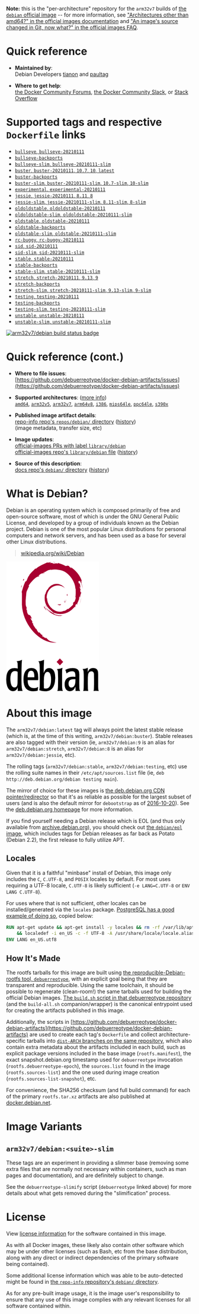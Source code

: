 <!--

********************************************************************************

WARNING:

    DO NOT EDIT "debian/README.md"

    IT IS AUTO-GENERATED

    (from the other files in "debian/" combined with a set of templates)

********************************************************************************

-->

**Note:** this is the "per-architecture" repository for the `arm32v7` builds of [the `debian` official image](https://hub.docker.com/_/debian) -- for more information, see ["Architectures other than amd64?" in the official images documentation](https://github.com/docker-library/official-images#architectures-other-than-amd64) and ["An image's source changed in Git, now what?" in the official images FAQ](https://github.com/docker-library/faq#an-images-source-changed-in-git-now-what).

# Quick reference

-	**Maintained by**:  
	Debian Developers [tianon](https://qa.debian.org/developer.php?login=tianon) and [paultag](https://qa.debian.org/developer.php?login=paultag)

-	**Where to get help**:  
	[the Docker Community Forums](https://forums.docker.com/), [the Docker Community Slack](https://dockr.ly/slack), or [Stack Overflow](https://stackoverflow.com/search?tab=newest&q=docker)

# Supported tags and respective `Dockerfile` links

-	[`bullseye`, `bullseye-20210111`](https://github.com/debuerreotype/docker-debian-artifacts/blob/8e1f119d31a87f07fb5a20390fbfd645e6008e68/bullseye/Dockerfile)
-	[`bullseye-backports`](https://github.com/debuerreotype/docker-debian-artifacts/blob/8e1f119d31a87f07fb5a20390fbfd645e6008e68/bullseye/backports/Dockerfile)
-	[`bullseye-slim`, `bullseye-20210111-slim`](https://github.com/debuerreotype/docker-debian-artifacts/blob/8e1f119d31a87f07fb5a20390fbfd645e6008e68/bullseye/slim/Dockerfile)
-	[`buster`, `buster-20210111`, `10.7`, `10`, `latest`](https://github.com/debuerreotype/docker-debian-artifacts/blob/8e1f119d31a87f07fb5a20390fbfd645e6008e68/buster/Dockerfile)
-	[`buster-backports`](https://github.com/debuerreotype/docker-debian-artifacts/blob/8e1f119d31a87f07fb5a20390fbfd645e6008e68/buster/backports/Dockerfile)
-	[`buster-slim`, `buster-20210111-slim`, `10.7-slim`, `10-slim`](https://github.com/debuerreotype/docker-debian-artifacts/blob/8e1f119d31a87f07fb5a20390fbfd645e6008e68/buster/slim/Dockerfile)
-	[`experimental`, `experimental-20210111`](https://github.com/debuerreotype/docker-debian-artifacts/blob/8e1f119d31a87f07fb5a20390fbfd645e6008e68/experimental/Dockerfile)
-	[`jessie`, `jessie-20210111`, `8.11`, `8`](https://github.com/debuerreotype/docker-debian-artifacts/blob/8e1f119d31a87f07fb5a20390fbfd645e6008e68/jessie/Dockerfile)
-	[`jessie-slim`, `jessie-20210111-slim`, `8.11-slim`, `8-slim`](https://github.com/debuerreotype/docker-debian-artifacts/blob/8e1f119d31a87f07fb5a20390fbfd645e6008e68/jessie/slim/Dockerfile)
-	[`oldoldstable`, `oldoldstable-20210111`](https://github.com/debuerreotype/docker-debian-artifacts/blob/8e1f119d31a87f07fb5a20390fbfd645e6008e68/oldoldstable/Dockerfile)
-	[`oldoldstable-slim`, `oldoldstable-20210111-slim`](https://github.com/debuerreotype/docker-debian-artifacts/blob/8e1f119d31a87f07fb5a20390fbfd645e6008e68/oldoldstable/slim/Dockerfile)
-	[`oldstable`, `oldstable-20210111`](https://github.com/debuerreotype/docker-debian-artifacts/blob/8e1f119d31a87f07fb5a20390fbfd645e6008e68/oldstable/Dockerfile)
-	[`oldstable-backports`](https://github.com/debuerreotype/docker-debian-artifacts/blob/8e1f119d31a87f07fb5a20390fbfd645e6008e68/oldstable/backports/Dockerfile)
-	[`oldstable-slim`, `oldstable-20210111-slim`](https://github.com/debuerreotype/docker-debian-artifacts/blob/8e1f119d31a87f07fb5a20390fbfd645e6008e68/oldstable/slim/Dockerfile)
-	[`rc-buggy`, `rc-buggy-20210111`](https://github.com/debuerreotype/docker-debian-artifacts/blob/8e1f119d31a87f07fb5a20390fbfd645e6008e68/rc-buggy/Dockerfile)
-	[`sid`, `sid-20210111`](https://github.com/debuerreotype/docker-debian-artifacts/blob/8e1f119d31a87f07fb5a20390fbfd645e6008e68/sid/Dockerfile)
-	[`sid-slim`, `sid-20210111-slim`](https://github.com/debuerreotype/docker-debian-artifacts/blob/8e1f119d31a87f07fb5a20390fbfd645e6008e68/sid/slim/Dockerfile)
-	[`stable`, `stable-20210111`](https://github.com/debuerreotype/docker-debian-artifacts/blob/8e1f119d31a87f07fb5a20390fbfd645e6008e68/stable/Dockerfile)
-	[`stable-backports`](https://github.com/debuerreotype/docker-debian-artifacts/blob/8e1f119d31a87f07fb5a20390fbfd645e6008e68/stable/backports/Dockerfile)
-	[`stable-slim`, `stable-20210111-slim`](https://github.com/debuerreotype/docker-debian-artifacts/blob/8e1f119d31a87f07fb5a20390fbfd645e6008e68/stable/slim/Dockerfile)
-	[`stretch`, `stretch-20210111`, `9.13`, `9`](https://github.com/debuerreotype/docker-debian-artifacts/blob/8e1f119d31a87f07fb5a20390fbfd645e6008e68/stretch/Dockerfile)
-	[`stretch-backports`](https://github.com/debuerreotype/docker-debian-artifacts/blob/8e1f119d31a87f07fb5a20390fbfd645e6008e68/stretch/backports/Dockerfile)
-	[`stretch-slim`, `stretch-20210111-slim`, `9.13-slim`, `9-slim`](https://github.com/debuerreotype/docker-debian-artifacts/blob/8e1f119d31a87f07fb5a20390fbfd645e6008e68/stretch/slim/Dockerfile)
-	[`testing`, `testing-20210111`](https://github.com/debuerreotype/docker-debian-artifacts/blob/8e1f119d31a87f07fb5a20390fbfd645e6008e68/testing/Dockerfile)
-	[`testing-backports`](https://github.com/debuerreotype/docker-debian-artifacts/blob/8e1f119d31a87f07fb5a20390fbfd645e6008e68/testing/backports/Dockerfile)
-	[`testing-slim`, `testing-20210111-slim`](https://github.com/debuerreotype/docker-debian-artifacts/blob/8e1f119d31a87f07fb5a20390fbfd645e6008e68/testing/slim/Dockerfile)
-	[`unstable`, `unstable-20210111`](https://github.com/debuerreotype/docker-debian-artifacts/blob/8e1f119d31a87f07fb5a20390fbfd645e6008e68/unstable/Dockerfile)
-	[`unstable-slim`, `unstable-20210111-slim`](https://github.com/debuerreotype/docker-debian-artifacts/blob/8e1f119d31a87f07fb5a20390fbfd645e6008e68/unstable/slim/Dockerfile)

[![arm32v7/debian build status badge](https://img.shields.io/jenkins/s/https/doi-janky.infosiftr.net/job/multiarch/job/arm32v7/job/debian.svg?label=arm32v7/debian%20%20build%20job)](https://doi-janky.infosiftr.net/job/multiarch/job/arm32v7/job/debian/)

# Quick reference (cont.)

-	**Where to file issues**:  
	[https://github.com/debuerreotype/docker-debian-artifacts/issues](https://github.com/debuerreotype/docker-debian-artifacts/issues)

-	**Supported architectures**: ([more info](https://github.com/docker-library/official-images#architectures-other-than-amd64))  
	[`amd64`](https://hub.docker.com/r/amd64/debian/), [`arm32v5`](https://hub.docker.com/r/arm32v5/debian/), [`arm32v7`](https://hub.docker.com/r/arm32v7/debian/), [`arm64v8`](https://hub.docker.com/r/arm64v8/debian/), [`i386`](https://hub.docker.com/r/i386/debian/), [`mips64le`](https://hub.docker.com/r/mips64le/debian/), [`ppc64le`](https://hub.docker.com/r/ppc64le/debian/), [`s390x`](https://hub.docker.com/r/s390x/debian/)

-	**Published image artifact details**:  
	[repo-info repo's `repos/debian/` directory](https://github.com/docker-library/repo-info/blob/master/repos/debian) ([history](https://github.com/docker-library/repo-info/commits/master/repos/debian))  
	(image metadata, transfer size, etc)

-	**Image updates**:  
	[official-images PRs with label `library/debian`](https://github.com/docker-library/official-images/pulls?q=label%3Alibrary%2Fdebian)  
	[official-images repo's `library/debian` file](https://github.com/docker-library/official-images/blob/master/library/debian) ([history](https://github.com/docker-library/official-images/commits/master/library/debian))

-	**Source of this description**:  
	[docs repo's `debian/` directory](https://github.com/docker-library/docs/tree/master/debian) ([history](https://github.com/docker-library/docs/commits/master/debian))

# What is Debian?

Debian is an operating system which is composed primarily of free and open-source software, most of which is under the GNU General Public License, and developed by a group of individuals known as the Debian project. Debian is one of the most popular Linux distributions for personal computers and network servers, and has been used as a base for several other Linux distributions.

> [wikipedia.org/wiki/Debian](https://en.wikipedia.org/wiki/Debian)

![logo](https://raw.githubusercontent.com/docker-library/docs/b449be7df57e9ed9086bb5821bfb5d6cdc5d67a4/debian/logo.png)

# About this image

The `arm32v7/debian:latest` tag will always point the latest stable release (which is, at the time of this writing, `arm32v7/debian:buster`). Stable releases are also tagged with their version (ie, `arm32v7/debian:9` is an alias for `arm32v7/debian:stretch`, `arm32v7/debian:8` is an alias for `arm32v7/debian:jessie`, etc).

The rolling tags (`arm32v7/debian:stable`, `arm32v7/debian:testing`, etc) use the rolling suite names in their `/etc/apt/sources.list` file (ie, `deb http://deb.debian.org/debian testing main`).

The mirror of choice for these images is [the deb.debian.org CDN pointer/redirector](https://deb.debian.org) so that it's as reliable as possible for the largest subset of users (and is also the default mirror for `debootstrap` as of [2016-10-20](https://anonscm.debian.org/cgit/d-i/debootstrap.git/commit/?id=9e8bc60ad1ccf3a25ce7890526b70059f3e770de)). See the [deb.debian.org homepage](https://deb.debian.org) for more information.

If you find yourself needing a Debian release which is EOL (and thus only available from [archive.debian.org](http://archive.debian.org)), you should check out [the `debian/eol` image](https://hub.docker.com/r/debian/eol/), which includes tags for Debian releases as far back as Potato (Debian 2.2), the first release to fully utilize APT.

## Locales

Given that it is a faithful "minbase" install of Debian, this image only includes the `C`, `C.UTF-8`, and `POSIX` locales by default. For most uses requiring a UTF-8 locale, `C.UTF-8` is likely sufficient (`-e LANG=C.UTF-8` or `ENV LANG C.UTF-8`).

For uses where that is not sufficient, other locales can be installed/generated via the `locales` package. [PostgreSQL has a good example of doing so](https://github.com/docker-library/postgres/blob/69bc540ecfffecce72d49fa7e4a46680350037f9/9.6/Dockerfile#L21-L24), copied below:

```dockerfile
RUN apt-get update && apt-get install -y locales && rm -rf /var/lib/apt/lists/* \
	&& localedef -i en_US -c -f UTF-8 -A /usr/share/locale/locale.alias en_US.UTF-8
ENV LANG en_US.utf8
```

## How It's Made

The rootfs tarballs for this image are built using [the reproducible-Debian-rootfs tool, `debuerreotype`](https://github.com/debuerreotype/debuerreotype), with an explicit goal being that they are transparent and reproducible. Using the same toolchain, it should be possible to regenerate (clean-room!) the same tarballs used for building the official Debian images. [The `build.sh` script in that debuerreotype repository](https://github.com/debuerreotype/debuerreotype/blob/master/build.sh) (and the `build-all.sh` companion/wrapper) is the canonical entrypoint used for creating the artifacts published in this image.

Additionally, the scripts in [https://github.com/debuerreotype/docker-debian-artifacts](https://github.com/debuerreotype/docker-debian-artifacts) are used to create each tag's `Dockerfile` and collect architecture-specific tarballs into [`dist-ARCH` branches on the same repository](https://github.com/debuerreotype/docker-debian-artifacts/branches), which also contain extra metadata about the artifacts included in each build, such as explicit package versions included in the base image (`rootfs.manifest`), the exact snapshot.debian.org timestamp used for `debuerreotype` invocation (`rootfs.debuerreotype-epoch`), the `sources.list` found in the image (`rootfs.sources-list`) and the one used during image creation (`rootfs.sources-list-snapshot`), etc.

For convenience, the SHA256 checksum (and full build command) for each of the primary `rootfs.tar.xz` artifacts are also published at [docker.debian.net](https://docker.debian.net/).

# Image Variants

## `arm32v7/debian:<suite>-slim`

These tags are an experiment in providing a slimmer base (removing some extra files that are normally not necessary within containers, such as man pages and documentation), and are definitely subject to change.

See the `debuerreotype-slimify` script (`debuerreotype` linked above) for more details about what gets removed during the "slimification" process.

# License

View [license information](https://www.debian.org/social_contract#guidelines) for the software contained in this image.

As with all Docker images, these likely also contain other software which may be under other licenses (such as Bash, etc from the base distribution, along with any direct or indirect dependencies of the primary software being contained).

Some additional license information which was able to be auto-detected might be found in [the `repo-info` repository's `debian/` directory](https://github.com/docker-library/repo-info/tree/master/repos/debian).

As for any pre-built image usage, it is the image user's responsibility to ensure that any use of this image complies with any relevant licenses for all software contained within.
